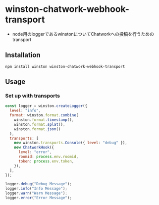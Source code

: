 # winston-chatwork-webhook-transport

- node用のloggerであるwinstonについてChatworkへの投稿を行うためのtransport

## Installation

```
npm install winston winston-chatwork-webhook-transport
```

## Usage

### Set up with transports

```Javascript
const logger = winston.createLogger({
  level: "info",
  format: winston.format.combine(
    winston.format.timestamp(),
    winston.format.splat(),
    winston.format.json()
  ),
  transports: [
    new winston.transports.Console({ level: "debug" }),
    new ChatworkHook({
      level: "error",
      roomid: process.env.roomid,
      token: process.env.token,
    }),
  ],
});

logger.debug("Debug Message");
logger.info("Info Message");
logger.warn("Warn Message");
logger.error("Error Message");

```
